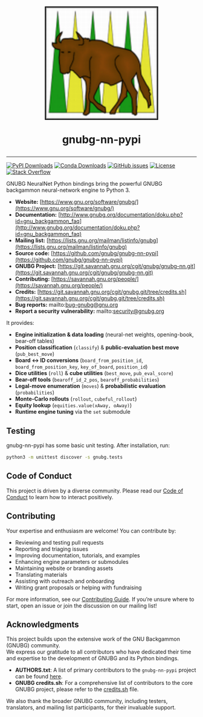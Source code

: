 <h1 align="center">
<img src="img/gnubg_logo.png" width="300">

gnubg-nn-pypi
</h1>
<hr/>

[![PyPI Downloads](https://img.shields.io/pypi/dm/gnubg-nn-pypi.svg?label=PyPI%20downloads)](https://pypi.org/project/gnubg-nn-pypi/)
[![Conda Downloads](https://img.shields.io/conda/dn/conda-forge/gnubg-nn-pypi.svg?label=Conda%20downloads)](https://anaconda.org/conda-forge/gnubg-nn-pypi/)
[![GitHub issues](https://img.shields.io/github/issues/gnubg/gnubg-nn-pypi.svg)](https://github.com/reayd-falmouth/gnubg-nn-pypi/issues)
[![License](https://img.shields.io/badge/license-GPL%20v2-blue.svg)](#license)
[![Stack Overflow](https://img.shields.io/badge/stackoverflow-Ask%20questions-blue.svg)](https://stackoverflow.com/questions/tagged/gnubg)

GNUBG NeuralNet Python bindings bring the powerful GNUBG backgammon neural-network engine to Python 3.

* **Website:** [https://www.gnu.org/software/gnubg/](https://www.gnu.org/software/gnubg/)
* **Documentation:** [http://www.gnubg.org/documentation/doku.php?id=gnu_backgammon_faq](http://www.gnubg.org/documentation/doku.php?id=gnu_backgammon_faq)
* **Mailing list:** [https://lists.gnu.org/mailman/listinfo/gnubg](https://lists.gnu.org/mailman/listinfo/gnubg)
* **Source code:** [https://github.com/gnubg/gnubg-nn-pypi](https://github.com/gnubg/gnubg-nn-pypi)
* **GNUBG Project:** [https://git.savannah.gnu.org/cgit/gnubg/gnubg-nn.git](https://git.savannah.gnu.org/cgit/gnubg/gnubg-nn.git)
* **Contributing:** [https://savannah.gnu.org/people/](https://savannah.gnu.org/people/)
* **Credits:** [https://git.savannah.gnu.org/cgit/gnubg.git/tree/credits.sh](https://git.savannah.gnu.org/cgit/gnubg.git/tree/credits.sh)
* **Bug reports:** mailto:bug-gnubg@gnu.org
* **Report a security vulnerability:** mailto:security@gnubg.org

It provides:

* **Engine initialization & data loading** (neural-net weights, opening-book, bear-off tables)
* **Position classification** (`classify`) & **public-evaluation best move** (`pub_best_move`)
* **Board ↔ ID conversions** (`board_from_position_id`, `board_from_position_key`, `key_of_board`, `position_id`)
* **Dice utilities** (`roll`) & **cube utilities** (`best_move`, `pub_eval_score`)
* **Bear-off tools** (`bearoff_id_2_pos`, `bearoff_probabilities`)
* **Legal-move enumeration** (`moves`) & **probabilistic evaluation** (`probabilities`)
* **Monte-Carlo rollouts** (`rollout`, `cubeful_rollout`)
* **Equity lookup** (`equities.value(xAway, oAway)`)
* **Runtime engine tuning** via the `set` submodule

## Testing

gnubg-nn-pypi has some basic unit testing. After installation, run:

```bash
python3 -m unittest discover -s gnubg.tests
```

## Code of Conduct

This project is driven by a diverse community. Please read our [Code of Conduct](https://github.com/gnubg/gnubg-nn-pypi/blob/main/CODE_OF_CONDUCT.md) to learn how to interact positively.

## Contributing

Your expertise and enthusiasm are welcome! You can contribute by:

* Reviewing and testing pull requests
* Reporting and triaging issues
* Improving documentation, tutorials, and examples
* Enhancing engine parameters or submodules
* Maintaining website or branding assets
* Translating materials
* Assisting with outreach and onboarding
* Writing grant proposals or helping with fundraising

For more information, see our [Contributing Guide](https://github.com/gnubg/gnubg-nn-pypi/blob/main/CONTRIBUTING.md). If you’re unsure where to start, open an issue or join the discussion on our mailing list!

## Acknowledgments

This project builds upon the extensive work of the GNU Backgammon (GNUBG) community.  
We express our gratitude to all contributors who have dedicated their time and expertise to the development of GNUBG and its Python bindings.

- **AUTHORS.txt**: A list of primary contributors to the `gnubg-nn-pypi` project can be found [here](https://github.com/gnubg/gnubg-nn-pypi/blob/main/AUTHORS.txt).
- **GNUBG credits.sh**: For a comprehensive list of contributors to the core GNUBG project, please refer to the [credits.sh](https://git.savannah.gnu.org/cgit/gnubg.git/tree/credits.sh) file.

We also thank the broader GNUBG community, including testers, translators, and mailing list participants, for their invaluable support.

